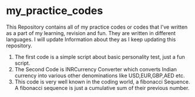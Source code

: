 # my_practice_codes
This Repository contains all of my practice codes or codes that I've written as a part of my learning, revision and fun. They are written in different languages. I will update Information about they as I keep updating this repository. 
1. The first code is a simple script about basic personality test, just a fun script.
2. The Second Code is INRCurrency Converter which converts Indian currency into various other denominations like USD,EUR,GBP,AED etc.
3. This code is very well known in the coding world, a fibonacci Sequence. A fibonacci sequence is just a cumulative sum of their previous number.
